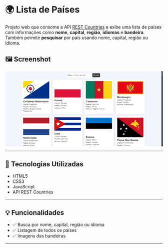 # 🌍 Lista de Países

Projeto web que consome a API [REST Countries](https://restcountries.com) e exibe uma lista de países com informações como **nome**, **capital**, **região**, **idiomas** e **bandeira**. Também permite **pesquisar** por país usando nome, capital, região ou idioma.

## 🖼️ Screenshot

<img align= "center" alt="gabs-projeto" src="projeto.png">

---

## 🚀 Tecnologias Utilizadas

- HTML5
- CSS3
- JavaScript
- API REST Countries

---

## 💡 Funcionalidades

- ✅ Busca por nome, capital, região ou idioma
- ✅ Listagem de todos os países
- ✅ Imagens das bandeiras

---
